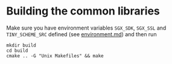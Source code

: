 <!---
Licensed under Creative Commons Attribution 4.0 International License
https://creativecommons.org/licenses/by/4.0/
--->
# Building the common libraries

Make sure you have environment variables `SGX_SDK`, `SGX_SSL` and `TINY_SCHEME_SRC` defined (see [environment.md](../docs/environment.md)) and then run
```
mkdir build
cd build
cmake .. -G "Unix Makefiles" && make
```
